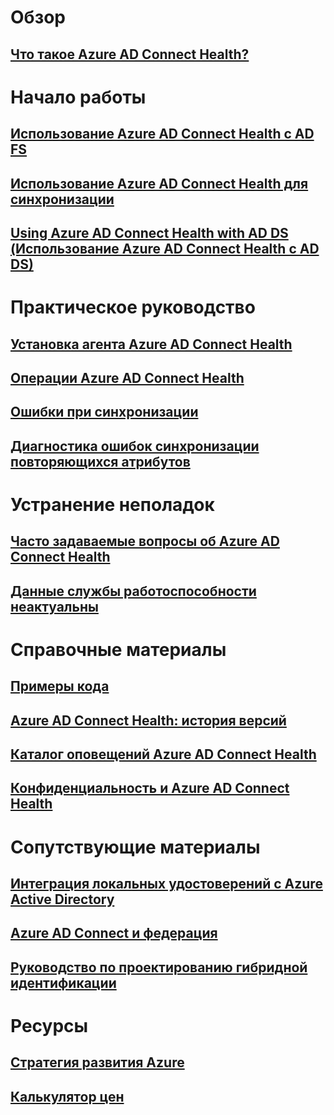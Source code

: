 # Обзор
## [Что такое Azure AD Connect Health?](active-directory-aadconnect-health.md)

# Начало работы
## [Использование Azure AD Connect Health с AD FS](active-directory-aadconnect-health-adfs.md)
## [Использование Azure AD Connect Health для синхронизации](active-directory-aadconnect-health-sync.md)
## [Using Azure AD Connect Health with AD DS (Использование Azure AD Connect Health с AD DS)](active-directory-aadconnect-health-adds.md)

# Практическое руководство
## [Установка агента Azure AD Connect Health](active-directory-aadconnect-health-agent-install.md)
## [Операции Azure AD Connect Health](active-directory-aadconnect-health-operations.md)
## [Ошибки при синхронизации](../active-directory-aadconnect-troubleshoot-sync-errors.md)
## [Диагностика ошибок синхронизации повторяющихся атрибутов](active-directory-aadconnect-health-diagnose-sync-errors.md)

# Устранение неполадок
## [Часто задаваемые вопросы об Azure AD Connect Health](active-directory-aadconnect-health-faq.md)
## [Данные службы работоспособности неактуальны](active-directory-aadconnect-health-data-freshness.md)

# Справочные материалы
## [Примеры кода](https://azure.microsoft.com/resources/samples/?service=active-directory)
## [Azure AD Connect Health: история версий](active-directory-aadconnect-health-version-history.md)
## [Каталог оповещений Azure AD Connect Health](active-directory-aadconnect-health-alert-catalog.md)
## [Конфиденциальность и Azure AD Connect Health](active-directory-aadconnect-health-gdpr.md)

# Сопутствующие материалы
## [Интеграция локальных удостоверений с Azure Active Directory](../active-directory-aadconnect.md)
## [Azure AD Connect и федерация](../active-directory-aadconnectfed-whatis.md)
## [Руководство по проектированию гибридной идентификации](../active-directory-hybrid-identity-design-considerations-overview.md)

# Ресурсы
## [Стратегия развития Azure](https://azure.microsoft.com/roadmap/?category=security-identity)
## [Калькулятор цен](https://azure.microsoft.com/pricing/calculator/)
